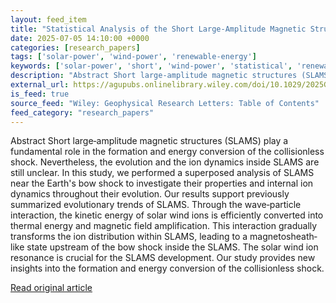 ```yaml
---
layout: feed_item
title: "Statistical Analysis of the Short Large‐Amplitude Magnetic Structures: Evolution and Ion Resonance"
date: 2025-07-05 14:10:00 +0000
categories: [research_papers]
tags: ['solar-power', 'wind-power', 'renewable-energy']
keywords: ['solar-power', 'short', 'wind-power', 'statistical', 'renewable-energy', 'analysis']
description: "Abstract Short large‐amplitude magnetic structures (SLAMS) play a fundamental role in the formation and energy conversion of the collisionless shock"
external_url: https://agupubs.onlinelibrary.wiley.com/doi/10.1029/2025GL116547?af=R
is_feed: true
source_feed: "Wiley: Geophysical Research Letters: Table of Contents"
feed_category: "research_papers"
---
```


Abstract Short large‐amplitude magnetic structures (SLAMS) play a fundamental role in the formation and energy conversion of the collisionless shock. Nevertheless, the evolution and the ion dynamics inside SLAMS are still unclear. In this study, we performed a superposed analysis of SLAMS near the Earth's bow shock to investigate their properties and internal ion dynamics throughout their evolution. Our results support previously summarized evolutionary trends of SLAMS. Through the wave‐particle interaction, the kinetic energy of solar wind ions is efficiently converted into thermal energy and magnetic field amplification. This interaction gradually transforms the ion distribution within SLAMS, leading to a magnetosheath‐like state upstream of the bow shock inside the SLAMS. The solar wind ion resonance is crucial for the SLAMS development. Our study provides new insights into the formation and energy conversion of the collisionless shock.

[Read original article](https://agupubs.onlinelibrary.wiley.com/doi/10.1029/2025GL116547?af=R)
